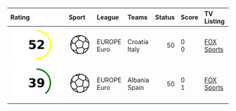 | Rating                                                                                                                                 | Sport                                                                                                        | League         | Teams            |   Status | Score   | TV Listing                                              |
|:---------------------------------------------------------------------------------------------------------------------------------------|:-------------------------------------------------------------------------------------------------------------|:---------------|:-----------------|---------:|:--------|:--------------------------------------------------------|
| <img src="https://raw.githubusercontent.com/BlakeDuncan25/Donut-SVG-Ratings/bac4e4a278175106499642192132b1786a9aec38/52.svg" alt="52"> | <img src="https://raw.githubusercontent.com/BlakeDuncan25/Donut-SVG-Ratings/master/soccer.png" alt="Soccer"> | EUROPE<br>Euro | Croatia<br>Italy |       50 | 0<br>0  | <a href="https://www.foxsports.com/live">FOX Sports</a> |
| <img src="https://raw.githubusercontent.com/BlakeDuncan25/Donut-SVG-Ratings/bac4e4a278175106499642192132b1786a9aec38/39.svg" alt="39"> | <img src="https://raw.githubusercontent.com/BlakeDuncan25/Donut-SVG-Ratings/master/soccer.png" alt="Soccer"> | EUROPE<br>Euro | Albania<br>Spain |       50 | 0<br>1  | <a href="https://www.foxsports.com/live">FOX Sports</a> |
